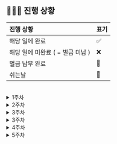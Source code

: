 ## 🧑🏻‍💻 진행 상황

| 진행 상황            | 표기  |
|:-----------------|:----|
| 해당 일에 완료      | ✅   |
| 해당 일에 미완료 ( = 벌금 미납 )    | ❌   |
| 벌급 납부 완료 | 🔺 |
| 쉬는날 | 🥳 |


<br>

<details>
<summary>1주차</summary>
  
  | 날짜  | 체크 |
  |:------|:----|
  | 12-01 | ✅ |
  | 12-02 | 🥳 |
</details>

<details>
<summary>2주차</summary>
  
  | 날짜  | 체크 |
  |:------|:----|
  | 12-03 | ✅ |
  | 12-04 | ✅ |
  | 12-05 | ✅ |
  | 12-06 | ✅ |
  | 12-07 | ✅ |
  | 12-08 | ✅ |
  | 12-09 | 🥳 |
</details>

<details>
<summary>3주차</summary>
  
  | 날짜  | 체크 |
  |:------|:----|
  | 12-10 | ✅ |
  | 12-11 | ✅ |
  | 12-12 |  |
  | 12-13 |  |
  | 12-14 |  |
  | 12-15 |  |
  | 12-16 |  |
</details>

<details>
<summary>3주차</summary>
  
  | 날짜  | 체크 |
  |:------|:----|
  | 12-17 |  |
  | 12-18 |  |
  | 12-19 |  |
  | 12-20 |  |
  | 12-21 |  |
  | 12-22 |  |
  | 12-23 |  |
</details>

<details>
<summary>4주차</summary>
  
  | 날짜  | 체크 |
  |:------|:----|
  | 12-24 |  |
  | 12-25 |  |
  | 12-26 |  |
  | 12-27 |  |
  | 12-28 |  |
  | 12-29 |  |
  | 12-30 |  |
</details>

<details>
<summary>5주차</summary>
  
  | 날짜  | 체크 |
  |:------|:----|
  | 12-31 |  |
</details>


